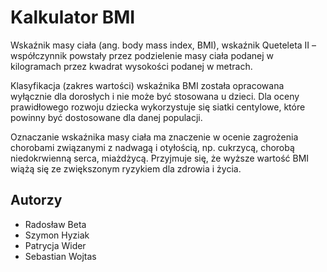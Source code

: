 # Kalkulator BMI

Wskaźnik masy ciała (ang. body mass index, BMI), wskaźnik Queteleta II – współczynnik powstały przez podzielenie masy ciała podanej w kilogramach przez kwadrat wysokości podanej w metrach.

Klasyfikacja (zakres wartości) wskaźnika BMI została opracowana wyłącznie dla dorosłych i nie może być stosowana u dzieci. Dla oceny prawidłowego rozwoju dziecka wykorzystuje się siatki centylowe, które powinny być dostosowane dla danej populacji.

Oznaczanie wskaźnika masy ciała ma znaczenie w ocenie zagrożenia chorobami związanymi z nadwagą i otyłością, np. cukrzycą, chorobą niedokrwienną serca, miażdżycą. Przyjmuje się, że wyższe wartość BMI wiążą się ze zwiększonym ryzykiem dla zdrowia i życia.

## Autorzy

- Radosław Beta
- Szymon Hyziak
- Patrycja Wider
- Sebastian Wojtas
